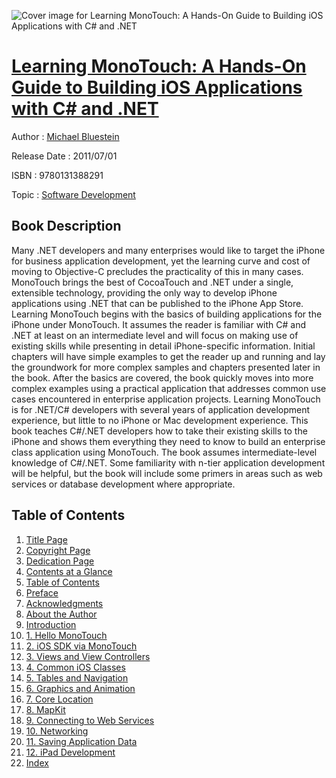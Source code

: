 ![Cover image for Learning MonoTouch: A Hands-On Guide to Building iOS Applications with C# and .NET](https://imgdetail.ebookreading.net/cover/cover/software_development/EB9780131388291.jpg)

[Learning MonoTouch: A Hands-On Guide to Building iOS Applications with C# and .NET](https://ebookreading.net/view/book/Learning+MonoTouch%3A+A+Hands-On+Guide+to+Building+iOS+Applications+with+C%23+and+.NET-EB9780131388291_1.html "Learning MonoTouch: A Hands-On Guide to Building iOS Applications with C# and .NET")
====================================================================================================================

Author : [Michael Bluestein](https://ebookreading.net/search/author/Michael+Bluestein)

Release Date : 2011/07/01

ISBN : 9780131388291

Topic : [Software Development](https://ebookreading.net/search/category/software-development)

Book Description
-----------------

Many .NET developers and many enterprises would like to target the iPhone for business application development, yet the learning curve and cost of moving to Objective-C precludes the practicality of this in many cases. MonoTouch brings the best of CocoaTouch and .NET under a single, extensible technology, providing the only way to develop iPhone applications using .NET that can be published to the iPhone App Store.
Learning MonoTouch begins with the basics of building applications for the iPhone under MonoTouch. It assumes the reader is familiar with C# and .NET at least on an intermediate level and will focus on making use of existing skills while presenting in detail iPhone-specific information. Initial chapters will have simple examples to get the reader up and running and lay the groundwork for more complex samples and chapters presented later in the book. After the basics are covered, the book quickly moves into more complex examples using a practical application that addresses common use cases encountered in enterprise application projects.
Learning MonoTouch is for .NET/C# developers with several years of application development experience, but little to no iPhone or Mac development experience. This book teaches C#/.NET developers how to take their existing skills to the iPhone and shows them everything they need to know to build an enterprise class application using MonoTouch. The book assumes intermediate-level knowledge of C#/.NET. Some familiarity with n-tier application development will be helpful, but the book will include some primers in areas such as web services or database development where appropriate.
              
Table of Contents
-----------------

1. [Title Page](https://ebookreading.net/view/book/Learning+MonoTouch%3A+A+Hands-On+Guide+to+Building+iOS+Applications+with+C%23+and+.NET-EB9780131388291_2.html)
1. [Copyright Page](https://ebookreading.net/view/book/Learning+MonoTouch%3A+A+Hands-On+Guide+to+Building+iOS+Applications+with+C%23+and+.NET-EB9780131388291_3.html)
1. [Dedication Page](https://ebookreading.net/view/book/Learning+MonoTouch%3A+A+Hands-On+Guide+to+Building+iOS+Applications+with+C%23+and+.NET-EB9780131388291_4.html)
1. [Contents at a Glance](https://ebookreading.net/view/book/Learning+MonoTouch%3A+A+Hands-On+Guide+to+Building+iOS+Applications+with+C%23+and+.NET-EB9780131388291_5.html)
1. [Table of Contents](https://ebookreading.net/view/book/Learning+MonoTouch%3A+A+Hands-On+Guide+to+Building+iOS+Applications+with+C%23+and+.NET-EB9780131388291_6.html)
1. [Preface](https://ebookreading.net/view/book/Learning+MonoTouch%3A+A+Hands-On+Guide+to+Building+iOS+Applications+with+C%23+and+.NET-EB9780131388291_7.html)
1. [Acknowledgments](https://ebookreading.net/view/book/Learning+MonoTouch%3A+A+Hands-On+Guide+to+Building+iOS+Applications+with+C%23+and+.NET-EB9780131388291_8.html)
1. [About the Author](https://ebookreading.net/view/book/Learning+MonoTouch%3A+A+Hands-On+Guide+to+Building+iOS+Applications+with+C%23+and+.NET-EB9780131388291_9.html)
1. [Introduction](https://ebookreading.net/view/book/Learning+MonoTouch%3A+A+Hands-On+Guide+to+Building+iOS+Applications+with+C%23+and+.NET-EB9780131388291_10.html)
1. [1. Hello MonoTouch](https://ebookreading.net/view/book/Learning+MonoTouch%3A+A+Hands-On+Guide+to+Building+iOS+Applications+with+C%23+and+.NET-EB9780131388291_11.html)
1. [2. iOS SDK via MonoTouch](https://ebookreading.net/view/book/Learning+MonoTouch%3A+A+Hands-On+Guide+to+Building+iOS+Applications+with+C%23+and+.NET-EB9780131388291_12.html)
1. [3. Views and View Controllers](https://ebookreading.net/view/book/Learning+MonoTouch%3A+A+Hands-On+Guide+to+Building+iOS+Applications+with+C%23+and+.NET-EB9780131388291_13.html)
1. [4. Common iOS Classes](https://ebookreading.net/view/book/Learning+MonoTouch%3A+A+Hands-On+Guide+to+Building+iOS+Applications+with+C%23+and+.NET-EB9780131388291_14.html)
1. [5. Tables and Navigation](https://ebookreading.net/view/book/Learning+MonoTouch%3A+A+Hands-On+Guide+to+Building+iOS+Applications+with+C%23+and+.NET-EB9780131388291_15.html)
1. [6. Graphics and Animation](https://ebookreading.net/view/book/Learning+MonoTouch%3A+A+Hands-On+Guide+to+Building+iOS+Applications+with+C%23+and+.NET-EB9780131388291_16.html)
1. [7. Core Location](https://ebookreading.net/view/book/Learning+MonoTouch%3A+A+Hands-On+Guide+to+Building+iOS+Applications+with+C%23+and+.NET-EB9780131388291_17.html)
1. [8. MapKit](https://ebookreading.net/view/book/Learning+MonoTouch%3A+A+Hands-On+Guide+to+Building+iOS+Applications+with+C%23+and+.NET-EB9780131388291_18.html)
1. [9. Connecting to Web Services](https://ebookreading.net/view/book/Learning+MonoTouch%3A+A+Hands-On+Guide+to+Building+iOS+Applications+with+C%23+and+.NET-EB9780131388291_19.html)
1. [10. Networking](https://ebookreading.net/view/book/Learning+MonoTouch%3A+A+Hands-On+Guide+to+Building+iOS+Applications+with+C%23+and+.NET-EB9780131388291_20.html)
1. [11. Saving Application Data](https://ebookreading.net/view/book/Learning+MonoTouch%3A+A+Hands-On+Guide+to+Building+iOS+Applications+with+C%23+and+.NET-EB9780131388291_21.html)
1. [12. iPad Development](https://ebookreading.net/view/book/Learning+MonoTouch%3A+A+Hands-On+Guide+to+Building+iOS+Applications+with+C%23+and+.NET-EB9780131388291_22.html)
1. [Index](https://ebookreading.net/view/book/Learning+MonoTouch%3A+A+Hands-On+Guide+to+Building+iOS+Applications+with+C%23+and+.NET-EB9780131388291_23.html)
